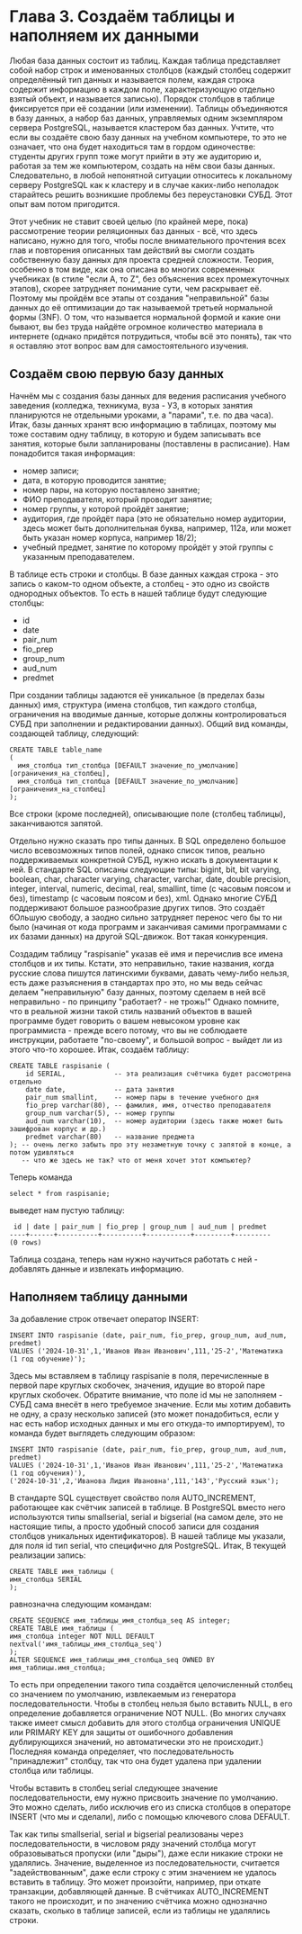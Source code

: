 # Глава 3. Создаём таблицы и наполняем их данными

Любая база данных состоит из таблиц. Каждая таблица представляет собой набор строк и именованных столбцов (каждый столбец содержит определённый тип данных и называется полем, каждая строка содержит информацию в каждом поле, характеризующую отдельно взятый объект, и называется записью). Порядок столбцов в таблице фиксируется при её создании (или изменении). Таблицы объединяются в базу данных, а набор баз данных, управляемых одним экземпляром сервера PostgreSQL, называется кластером баз данных. Учтите, что если вы создаёте свою базу данных на учебном компьютере, то это не означает, что она будет находиться там в гордом одиночестве: студенты других групп тоже могут прийти в эту же аудиторию и, работая за тем же компьютером, создать на нём свои базы данных. Следовательно, в любой непонятной ситуации относитесь к локальному серверу PostgreSQL как к кластеру и в случае каких-либо неполадок старайтесь решить возникшие проблемы без переустановки СУБД. Этот опыт вам потом пригодится.

Этот учебник не ставит своей целью (по крайней мере, пока) рассмотрение теории реляционных баз данных - всё, что здесь написано, нужно для того, чтобы после внимательного прочтения всех глав и повторения описанных там действий вы смогли создать собственную базу данных для проекта средней сложности. Теория, особенно в том виде, как она описана во многих современных учебниках (в стиле "если A, то Z", без объяснения всех промежуточных этапов), скорее затрудняет понимание сути, чем раскрывает её. Поэтому мы пройдём все этапы от создания "неправильной" базы данных до её оптимизации до так называемой третьей нормальной формы (3NF). О том, что называется нормальной формой и какие они бывают, вы без труда найдёте огромное количество материала в интернете (однако придётся потрудиться, чтобы всё это понять), так что я оставляю этот вопрос вам для самостоятельного изучения.

## Создаём свою первую базу данных

Начнём мы с создания базы данных для ведения расписания учебного заведения (колледжа, техникума, вуза - УЗ, в которых занятия планируются не отдельными уроками, а "парами", т.е. по два часа). Итак, базы данных хранят всю информацию в таблицах, поэтому мы тоже составим одну таблицу, в которую и будем записывать все занятия, которые были запланированы (поставлены в расписание). Нам понадобится такая информация:

* номер записи;
* дата, в которую проводится занятие;
* номер пары, на которую поставлено занятие;
* ФИО преподавателя, который проводит занятие;
* номер группы, у которой пройдёт занятие;
* аудитория, где пройдёт пара (это не обязательно номер аудитории, здесь может быть дополнительная буква, например, 112а, или может быть указан номер корпуса, например 18/2);
* учебный предмет, занятие по которому пройдёт у этой группы с указанным преподавателем.

В таблице есть строки и столбцы. В базе данных каждая строка - это запись о каком-то одном объекте, а столбец - это одно из свойств однородных объектов. То есть в нашей таблице будут следующие столбцы:

* id
* date
* pair_num
* fio_prep
* group_num
* aud_num
* predmet

При создании таблицы задаются её уникальное (в пределах базы данных) имя, структура (имена столбцов, тип каждого столбца, ограничения на вводимые данные, которые должны контролироваться СУБД при заполнении и редактировании данных). Общий вид команды, создающей таблицу, следующий:
```
CREATE TABLE table_name
(
  имя_столбца тип_столбца [DEFAULT значение_по_умолчанию] [ограничения_на_столбец],
  имя_столбца тип_столбца [DEFAULT значение_по_умолчанию] [ограничения_на_столбец]
);
```
Все строки (кроме последней), описывающие поле (столбец таблицы), заканчиваются запятой.

Отдельно нужно сказать про типы данных. В SQL определено большое число всевозможных типов полей, однако список типов, реально поддерживаемых конкретной СУБД, нужно искать в документации к ней. В стандарте SQL описаны следующие типы: bigint, bit, bit varying, boolean, char, character varying, character, varchar, date, double precision, integer, interval, numeric, decimal, real, smallint, time (с часовым поясом и без), timestamp (с часовым поясом и без), xml. Однако многие СУБД поддерживают большое разнообразие других типов. Это создаёт бОльшую свободу, а заодно сильно затрудняет перенос чего бы то ни было (начиная от кода программ и заканчивая самими программами с их базами данных) на другой SQL-движок. Вот такая конкуренция.

Создадим таблицу "raspisanie" указав её имя и перечислив все имена столбцов и их типы. Кстати, это неправильно, такие названия, когда русские слова пишутся латинскими буквами, давать чему-либо нельзя, есть даже разъяснения в стандартах про это, но мы ведь сейчас делаем "неправильную" базу данных, поэтому сделаем в ней всё неправильно - по принципу "работает? - не трожь!" Однако помните, что в реальной жизни такой стиль названий объектов в вашей программе будет говорить о вашем невысоком уровне как программиста - прежде всего потому, что вы не соблюдаете инструкции, работаете "по-своему", и большой вопрос - выйдет ли из этого что-то хорошее. Итак, создаём таблицу:

```
CREATE TABLE raspisanie (
    id SERIAL,            -- эта реализация счётчика будет рассмотрена отдельно
    date date,            -- дата занятия
    pair_num smallint,    -- номер пары в течение учебного дня
    fio_prep varchar(80), -- фамилия, имя, отчество преподавателя
    group_num varchar(5), -- номер группы
    aud_num varchar(10),  -- номер аудитории (здесь также может быть зашифрован корпус и др.)
    predmet varchar(80)   -- название предмета
); -- очень легко забыть про эту незаметную точку с запятой в конце, а потом удивляться
   -- что же здесь не так? что от меня хочет этот компьютер?
```
Теперь команда 
```
select * from raspisanie;
```
выведет нам пустую таблицу:
```
 id | date | pair_num | fio_prep | group_num | aud_num | predmet 
----+------+----------+----------+-----------+---------+---------
(0 rows)
```
Таблица создана, теперь нам нужно научиться работать с ней - добавлять данные и извлекать информацию.

## Наполняем таблицу данными

За добавление строк отвечает оператор INSERT:

```
INSERT INTO raspisanie (date, pair_num, fio_prep, group_num, aud_num, predmet)
VALUES ('2024-10-31',1,'Иванов Иван Иванович',111,'25-2','Математика (1 год обучение)');
```
Здесь мы вставляем в таблицу raspisanie в поля, перечисленные в первой паре круглых скобочек, значения, идущие во второй паре круглых скобочек. Обратите внимание, что поле id мы не заполняем - СУБД сама внесёт в него требуемое значение. Если мы хотим добавить не одну, а сразу несколько записей (это может понадобиться, если у нас есть набор исходных данных и мы его откуда-то импортируем), то команда будет выглядеть следующим образом:

```
INSERT INTO raspisanie (date, pair_num, fio_prep, group_num, aud_num, predmet)
VALUES ('2024-10-31',1,'Иванов Иван Иванович',111,'25-2','Математика (1 год обучения)'),
('2024-10-31',2,'Иванова Лидия Ивановна',111,'143','Русский язык');
```
В стандарте SQL существует свойство поля AUTO_INCREMENT, работающее как счётчик записей в таблице. В PostgreSQL вместо него используются типы smallserial, serial и bigserial (на самом деле, это не настоящие типы, а просто удобный способ записи для создания столбцов уникальных идентификаторов). В нашей таблице мы указали, для поля id тип serial, что специфично для PostgreSQL. Итак, В текущей реализации запись:
```
CREATE TABLE имя_таблицы (
имя_столбца SERIAL
);
```
равнозначна следующим командам:
```
CREATE SEQUENCE имя_таблицы_имя_столбца_seq AS integer;
CREATE TABLE имя_таблицы (
имя_столбца integer NOT NULL DEFAULT nextval('имя_таблицы_имя_столбца_seq')
);
ALTER SEQUENCE имя_таблицы_имя_столбца_seq OWNED BY имя_таблицы.имя_столбца;
```
То есть при определении такого типа создаётся целочисленный столбец со значением по умолчанию, извлекаемым из генератора последовательности. Чтобы в столбец нельзя было вставить NULL, в его определение добавляется ограничение NOT NULL. (Во многих случаях также имеет смысл добавить для этого столбца ограничения UNIQUE или PRIMARY KEY для защиты от ошибочного добавления дублирующихся значений, но автоматически это не происходит.) Последняя команда определяет, что последовательность "принадлежит" столбцу, так что она будет удалена при удалении столбца или таблицы.

Чтобы вставить в столбец serial следующее значение последовательности, ему нужно присвоить значение по умолчанию. Это можно сделать, либо исключив его из списка столбцов в операторе INSERT (что мы и сделали), либо с помощью ключевого слова DEFAULT.

Так как типы smallserial, serial и bigserial реализованы через последовательности, в числовом ряду значений столбца могут образовываться пропуски (или "дыры"), даже если никакие строки не удалялись. Значение, выделенное из последовательности, считается "задействованным", даже если строку с этим значением не удалось вставить в таблицу. Это может произойти, например, при откате транзакции, добавляющей данные. В счётчиках AUTO_INCREMENT такого не происходит, и по значению счётчика можно однозначно сказать, сколько в таблице записей, если из таблицы не удалялись строки.



